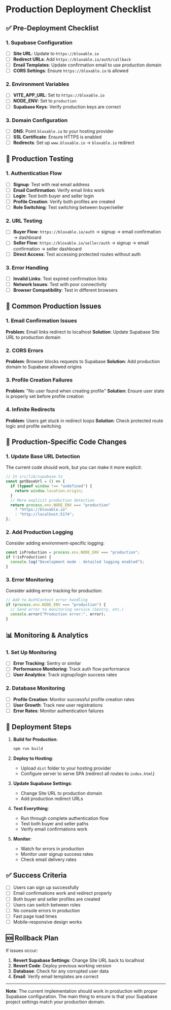 # Production Deployment Checklist

## ✅ Pre-Deployment Checklist

### 1. Supabase Configuration

- [ ] **Site URL**: Update to `https://bloxable.io`
- [ ] **Redirect URLs**: Add `https://bloxable.io/auth/callback`
- [ ] **Email Templates**: Update confirmation email to use production domain
- [ ] **CORS Settings**: Ensure `https://bloxable.io` is allowed

### 2. Environment Variables

- [ ] **VITE_APP_URL**: Set to `https://bloxable.io`
- [ ] **NODE_ENV**: Set to `production`
- [ ] **Supabase Keys**: Verify production keys are correct

### 3. Domain Configuration

- [ ] **DNS**: Point `bloxable.io` to your hosting provider
- [ ] **SSL Certificate**: Ensure HTTPS is enabled
- [ ] **Redirects**: Set up `www.bloxable.io` → `bloxable.io` redirect

## 🧪 Production Testing

### 1. Authentication Flow

- [ ] **Signup**: Test with real email address
- [ ] **Email Confirmation**: Verify email links work
- [ ] **Login**: Test both buyer and seller login
- [ ] **Profile Creation**: Verify both profiles are created
- [ ] **Role Switching**: Test switching between buyer/seller

### 2. URL Testing

- [ ] **Buyer Flow**: `https://bloxable.io/auth` → signup → email confirmation → dashboard
- [ ] **Seller Flow**: `https://bloxable.io/seller/auth` → signup → email confirmation → seller dashboard
- [ ] **Direct Access**: Test accessing protected routes without auth

### 3. Error Handling

- [ ] **Invalid Links**: Test expired confirmation links
- [ ] **Network Issues**: Test with poor connectivity
- [ ] **Browser Compatibility**: Test in different browsers

## 🚨 Common Production Issues

### 1. Email Confirmation Issues

**Problem**: Email links redirect to localhost
**Solution**: Update Supabase Site URL to production domain

### 2. CORS Errors

**Problem**: Browser blocks requests to Supabase
**Solution**: Add production domain to Supabase allowed origins

### 3. Profile Creation Failures

**Problem**: "No user found when creating profile"
**Solution**: Ensure user state is properly set before profile creation

### 4. Infinite Redirects

**Problem**: Users get stuck in redirect loops
**Solution**: Check protected route logic and profile switching

## 🔧 Production-Specific Code Changes

### 1. Update Base URL Detection

The current code should work, but you can make it more explicit:

```typescript
// In src/lib/supabase.ts
const getBaseUrl = () => {
  if (typeof window !== "undefined") {
    return window.location.origin;
  }
  // More explicit production detection
  return process.env.NODE_ENV === "production"
    ? "https://bloxable.io"
    : "http://localhost:5174";
};
```

### 2. Add Production Logging

Consider adding environment-specific logging:

```typescript
const isProduction = process.env.NODE_ENV === "production";
if (!isProduction) {
  console.log("Development mode - detailed logging enabled");
}
```

### 3. Error Monitoring

Consider adding error tracking for production:

```typescript
// Add to AuthContext error handling
if (process.env.NODE_ENV === "production") {
  // Send error to monitoring service (Sentry, etc.)
  console.error("Production error:", error);
}
```

## 📊 Monitoring & Analytics

### 1. Set Up Monitoring

- [ ] **Error Tracking**: Sentry or similar
- [ ] **Performance Monitoring**: Track auth flow performance
- [ ] **User Analytics**: Track signup/login success rates

### 2. Database Monitoring

- [ ] **Profile Creation**: Monitor successful profile creation rates
- [ ] **User Growth**: Track new user registrations
- [ ] **Error Rates**: Monitor authentication failures

## 🚀 Deployment Steps

1. **Build for Production**:

   ```bash
   npm run build
   ```

2. **Deploy to Hosting**:

   - Upload `dist` folder to your hosting provider
   - Configure server to serve SPA (redirect all routes to `index.html`)

3. **Update Supabase Settings**:

   - Change Site URL to production domain
   - Add production redirect URLs

4. **Test Everything**:

   - Run through complete authentication flow
   - Test both buyer and seller paths
   - Verify email confirmations work

5. **Monitor**:
   - Watch for errors in production
   - Monitor user signup success rates
   - Check email delivery rates

## ✅ Success Criteria

- [ ] Users can sign up successfully
- [ ] Email confirmations work and redirect properly
- [ ] Both buyer and seller profiles are created
- [ ] Users can switch between roles
- [ ] No console errors in production
- [ ] Fast page load times
- [ ] Mobile-responsive design works

## 🆘 Rollback Plan

If issues occur:

1. **Revert Supabase Settings**: Change Site URL back to localhost
2. **Revert Code**: Deploy previous working version
3. **Database**: Check for any corrupted user data
4. **Email**: Verify email templates are correct

---

**Note**: The current implementation should work in production with proper Supabase configuration. The main thing to ensure is that your Supabase project settings match your production domain.
